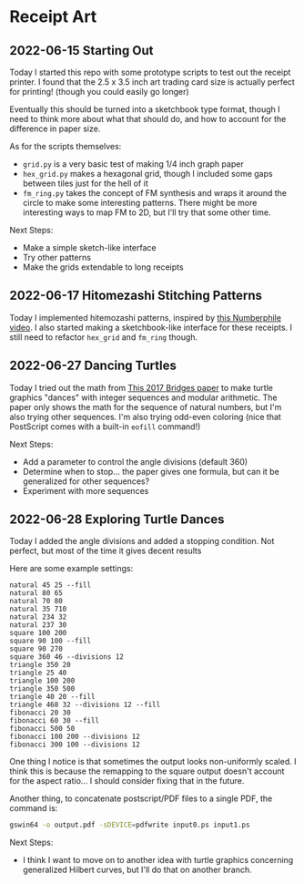 # Receipt Art

## 2022-06-15 Starting Out

Today I started this repo with some prototype scripts to test out the receipt
printer. I found that the 2.5 x 3.5 inch art trading card size is actually
perfect for printing! (though you could easily go longer)

Eventually this should be turned into a sketchbook type format, though I need
to think more about what that should do, and how to account for the difference
in paper size.

As for the scripts themselves:

* `grid.py` is a very basic test of making 1/4 inch graph paper
* `hex_grid.py` makes a hexagonal grid, though I included some gaps between
    tiles just for the hell of it
* `fm_ring.py` takes the concept of FM synthesis and wraps it around the circle
    to make some interesting patterns. There might be more interesting ways
    to map FM to 2D, but I'll try that some other time.

Next Steps:

* Make a simple sketch-like interface
* Try other patterns
* Make the grids extendable to long receipts

## 2022-06-17 Hitomezashi Stitching Patterns

Today I implemented hitemozashi patterns, inspired by
[this Numberphile video](https://www.youtube.com/watch?v=JbfhzlMk2eY). I also
started making a sketchbook-like interface for these receipts. I still need
to refactor `hex_grid` and `fm_ring` though.

## 2022-06-27 Dancing Turtles

Today I tried out the math from 
[This 2017 Bridges paper](https://archive.bridgesmathart.org/2017/bridges2017-139.pdf)
to make turtle graphics "dances" with integer sequences and modular arithmetic.
The paper only shows the math for the sequence of natural numbers, but I'm
also trying other sequences. I'm also trying odd-even coloring (nice that
PostScript comes with a built-in `eofill` command!)

Next Steps:

* Add a parameter to control the angle divisions (default 360)
* Determine when to stop... the paper gives one formula, but can it be
    generalized for other sequences?
* Experiment with more sequences

## 2022-06-28 Exploring Turtle Dances

Today I added the angle divisions and added a stopping condition. Not perfect,
but most of the time it gives decent results

Here are some example settings:

```text
natural 45 25 --fill
natural 80 65
natural 70 80
natural 35 710
natural 234 32
natural 237 30
square 100 200
square 90 100 --fill
square 90 270
square 360 46 --divisions 12
triangle 350 20
triangle 25 40
triangle 100 200
triangle 350 500
triangle 40 20 --fill
triangle 468 32 --divisions 12 --fill
fibonacci 20 30
fibonacci 60 30 --fill
fibonacci 500 50
fibonacci 100 200 --divisions 12
fibonacci 300 100 --divisions 12
```

One thing I notice is that sometimes the output looks non-uniformly scaled.
I think this is because the remapping to the square output doesn't account
for the aspect ratio... I should consider fixing that in the future.

Another thing, to concatenate postscript/PDF files to a single PDF, the
command is:

```bash
gswin64 -o output.pdf -sDEVICE=pdfwrite input0.ps input1.ps
```

Next Steps:

* I think I want to move on to another idea with turtle graphics concerning
    generalized Hilbert curves, but I'll do that on another branch.
